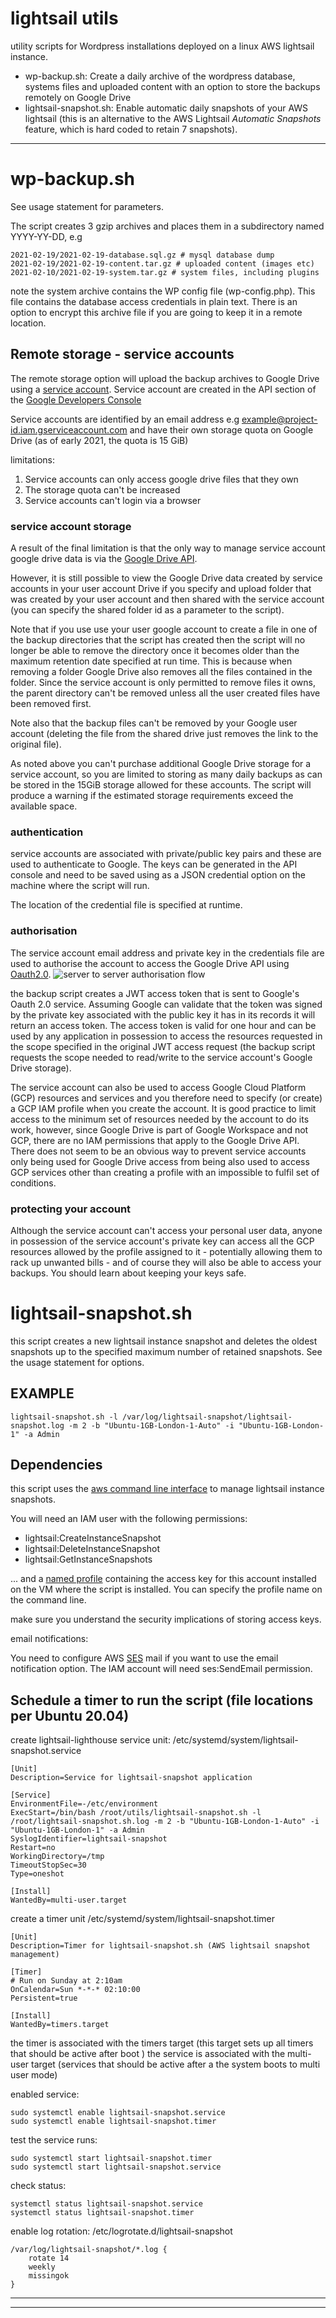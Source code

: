 # lightsail utils 
utility scripts for Wordpress installations deployed on a linux AWS lightsail instance.

* wp-backup.sh: Create a daily archive of the wordpress database, systems files and uploaded content with an option to store the backups remotely on Google Drive
* lightsail-snapshot.sh: Enable automatic daily snapshots of your  AWS lightsail (this is an alternative to the AWS Lightsail _Automatic Snapshots_ feature, which is hard coded to retain 7 snapshots).
 
***
# wp-backup.sh
See usage statement for parameters.

The script creates 3 gzip archives and places them in a subdirectory named YYYY-YY-DD, e.g
```
2021-02-19/2021-02-19-database.sql.gz # mysql database dump
2021-02-19/2021-02-19-content.tar.gz # uploaded content (images etc)
2021-02-10/2021-02-19-system.tar.gz # system files, including plugins
```
note the system archive contains the WP config file (wp-config.php). This file contains the database access credentials in plain text.  There is an option to encrypt this archive file if you are going to keep it in a remote location.

## Remote storage - service accounts
The remote storage option will upload the backup archives to Google Drive using a [service account](https://cloud.google.com/iam/docs/service-accounts).  Service account are created in the API section of the [Google Developers Console](https://console.developers.google.com/apis) 

Service accounts are identified by an email address e.g example@project-id.iam.gserviceaccount.com and have their own storage quota on Google Drive (as of early 2021, the quota is 15 GiB)

limitations:
1. Service accounts can only access google drive files that they own  
1. The storage quota can't be increased
1. Service accounts can't login via a browser 

### service account storage
A result of the final limitation is that the only way to manage service account google drive data is via the [Google Drive API](https://developers.google.com/drive/api/v3/about-sdk).  

However, it is still possible to view the Google Drive data created by service accounts in your user account Drive if you specify and upload folder that was created by your user account and then shared with the service account (you can specify the shared folder id as a parameter to the script).

Note that if you use use your user google account to create a file in one of the backup directories that the script has created then the script will no longer be able to remove the directory once it becomes older than the maximum retention date specified at run time.  This is because when removing a folder Google Drive also removes all the files contained in the folder.  Since the service account is only permitted to remove files it owns, the parent directory can't be removed unless all the user created files have been removed first.

Note also that the backup files can't be removed by your Google user account (deleting the file from the shared drive just removes the link to the original file). 

As noted above you can't purchase additional Google Drive storage for a service account, so you are limited to storing as many daily backups as can be stored in the 15GiB storage allowed for these accounts.    The script will produce a warning if the estimated storage requirements exceed the available space.

### authentication
service accounts are associated with private/public key pairs and these are used to authenticate to Google.  The keys can be generated in the API console and need to be saved using as a JSON credential option on the machine where the script will run. 

The location of the credential file is specified at runtime.   

### authorisation
The service account email address and private key in the credentials file are used to authorise the account to access the Google Drive API using [Oauth2.0](https://developers.google.com/identity/protocols/oauth2/service-account).
![server to server authorisation flow](https://developers.google.com/identity/protocols/oauth2/images/flows/jwt.png)

the backup script creates a JWT access token that is sent to Google's Oauth 2.0 service.  Assuming Google can validate that the token was signed by the private key associated with the public key it has in its records it will return an access token.  The access token is valid for one hour and can be used by any application in possession to access the resources requested in the scope specified in the original JWT access request (the backup script requests the scope needed to read/write to the service account's Google Drive storage).

The service account can also be used to access Google Cloud Platform (GCP) resources and services and you therefore need to specify (or create) a GCP IAM profile when you create the account.  It is good practice to limit access to the minimum set of resources needed by the account to do its work, however, since Google Drive is part of Google Workspace and not GCP, there are no IAM permissions that apply to the Google Drive API.  There does not seem to be an obvious way to prevent service accounts only being used for Google Drive access from being also used to access GCP services other than creating a profile with an impossible to fulfil set of conditions.

### protecting your account 
Although the service account can't access your personal user data, anyone in possession of the service account's private key can access all the GCP resources allowed by the profile assigned to it - potentially allowing them to rack up unwanted bills - and of course they will also be able to access your backups.  You should learn about keeping your keys safe.

# lightsail-snapshot.sh
this script creates a new lightsail instance snapshot and deletes the oldest snapshots up to the specified maximum number of retained snapshots.  See the usage statement for options.

## EXAMPLE
`lightsail-snapshot.sh -l /var/log/lightsail-snapshot/lightsail-snapshot.log -m 2 -b "Ubuntu-1GB-London-1-Auto" -i "Ubuntu-1GB-London-1" -a Admin`

## Dependencies
this script uses the [aws command line interface](https://aws.amazon.com/cli "aws cli") to manage lightsail instance snapshots.

You will need an IAM user with the following permissions:

* lightsail:CreateInstanceSnapshot
* lightsail:DeleteInstanceSnapshot
* lightsail:GetInstanceSnapshots

... and a [named profile](https://docs.aws.amazon.com/cli/latest/userguide/cli-configure-profiles.html "AWS CLI named profiles") containing the access key for this account installed on the VM where the script is installed.  You can specify the profile name on the command line.

make sure you understand the security implications of storing access keys.

email notifications:

You need to configure AWS [SES](https://aws.amazon.com/ses/pricing/ "AWS SES pricing + free tier") mail if you want to use the email notification option. The IAM account will need ses:SendEmail permission.  

## Schedule a timer to run the script (file locations per Ubuntu 20.04)
create lightsail-lighthouse service unit:  /etc/systemd/system/lightsail-snapshot.service

```
[Unit]
Description=Service for lightsail-snapshot application

[Service]
EnvironmentFile=-/etc/environment
ExecStart=/bin/bash /root/utils/lightsail-snapshot.sh -l /root/lightsail-snapshot.sh.log -m 2 -b "Ubuntu-1GB-London-1-Auto" -i "Ubuntu-1GB-London-1" -a Admin
SyslogIdentifier=lightsail-snapshot
Restart=no
WorkingDirectory=/tmp
TimeoutStopSec=30
Type=oneshot

[Install]
WantedBy=multi-user.target
```

create a timer unit /etc/systemd/system/lightsail-snapshot.timer
```
[Unit]
Description=Timer for lightsail-snapshot.sh (AWS lightsail snapshot management)

[Timer]
# Run on Sunday at 2:10am
OnCalendar=Sun *-*-* 02:10:00
Persistent=true

[Install]
WantedBy=timers.target
```

the timer is associated with the timers target (this target sets up all timers that should be active after boot )
the service is associated with the multi-user target (services that should be active after a the system boots to multi user mode)

enabled service:

```
sudo systemctl enable lightsail-snapshot.service
sudo systemctl enable lightsail-snapshot.timer
```

test the service runs:
```
sudo systemctl start lightsail-snapshot.timer
sudo systemctl start lightsail-snapshot.service
```

check status:
```
systemctl status lightsail-snapshot.service
systemctl status lightsail-snapshot.timer
```

enable log rotation: /etc/logrotate.d/lightsail-snapshot

```
/var/log/lightsail-snapshot/*.log {
    rotate 14
    weekly
    missingok
}
```
---

***


